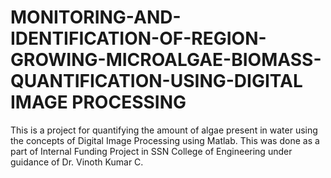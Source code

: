 # MONITORING-AND-IDENTIFICATION-OF-REGION-GROWING-MICROALGAE-BIOMASS-QUANTIFICATION-USING-DIGITAL IMAGE PROCESSING
This is a project for quantifying the amount of algae present in water using the concepts of Digital Image Processing using Matlab. This was done as a part of Internal Funding Project in SSN College of Engineering under guidance of Dr. Vinoth Kumar C.
